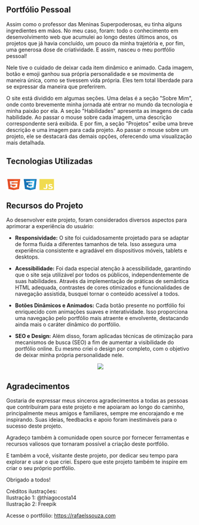 ## Portfólio Pessoal

Assim como o professor das Meninas Superpoderosas, eu tinha alguns ingredientes em mãos. No meu caso, foram: todo o conhecimento em desenvolvimento web que acumulei ao longo destes últimos anos, os projetos que já havia concluído, um pouco da minha trajetória e, por fim, uma generosa dose de criatividade. E assim, nasceu o meu portfólio pessoal!

Nele tive o cuidado de deixar cada item dinâmico e animado. Cada imagem, botão e emoji ganhou sua própria personalidade e se movimenta de maneira única, como se tivessem vida própria. Eles tem total liberdade para se expressar da maneira que preferirem.

O site está dividido em algumas seções. Uma delas é a seção "Sobre Mim", onde conto brevemente minha jornada até entrar no mundo da tecnologia e minha paixão por ela. A seção "Habilidades" apresenta as imagens de cada habilidade. Ao passar o mouse sobre cada imagem, uma descrição correspondente será exibida. E por fim, a seção "Projetos" exibe uma breve descrição e uma imagem para cada projeto. Ao passar o mouse sobre um projeto, ele se destacará das demais opções, oferecendo uma visualização mais detalhada.

## Tecnologias Utilizadas
<div style="display: inline_block"><br>
  <img align="center" alt="Rafa-HTML" height="30" width="40" src="https://raw.githubusercontent.com/devicons/devicon/master/icons/html5/html5-original.svg">
  <img align="center" alt="Rafa-CSS" height="30" width="40" src="https://raw.githubusercontent.com/devicons/devicon/master/icons/css3/css3-original.svg">
  <img align="center" alt="Rafa-Js" height="30" width="40" src="https://raw.githubusercontent.com/devicons/devicon/master/icons/javascript/javascript-plain.svg">
</div>

## Recursos do Projeto

Ao desenvolver este projeto, foram considerados diversos aspectos para aprimorar a experiência do usuário:

- **Responsividade:** O site foi cuidadosamente projetado para se adaptar de forma fluida a diferentes tamanhos de tela. Isso assegura uma experiência consistente e agradável em dispositivos móveis, tablets e desktops.

- **Acessibilidade:** Foi dada especial atenção à acessibilidade, garantindo que o site seja utilizável por todos os públicos, independentemente de suas habilidades. Através da implementação de práticas de semântica HTML adequada, contrastes de cores otimizados e funcionalidades de navegação assistida, busquei tornar o conteúdo acessível a todos.

- **Botões Dinâmicos e Animados:** Cada botão presente no portfólio foi enriquecido com animações suaves e interatividade. Isso proporciona uma navegação pelo portfólio mais atraente e envolvente, destacando ainda mais o caráter dinâmico do portfólio.

- **SEO e Design:** Além disso, foram aplicadas técnicas de otimização para mecanismos de busca (SEO) a fim de aumentar a visibilidade do portfólio online. Eu mesmo criei o design por completo, com o objetivo de deixar minha própria personalidade nele.

<p align="center">
  <img src="https://github.com/RafaaKing/Portfolio/assets/138323110/1962efe7-10c2-41bf-abf8-c95378f40e62">
</p>

## Agradecimentos

Gostaria de expressar meus sinceros agradecimentos a todas as pessoas que contribuíram para este projeto e me apoiaram ao longo do caminho, principalmente meus amigos e familiares, sempre me encorajando e me inspirando. Suas ideias, feedbacks e apoio foram inestimáveis para o sucesso deste projeto.

Agradeço também à comunidade open source por fornecer ferramentas e recursos valiosos que tornaram possível a criação deste portfólio.

E também a você, visitante deste projeto, por dedicar seu tempo para explorar e usar o que criei. Espero que este projeto também te inspire em criar o seu próprio portfólio.

Obrigado a todos!

Créditos ilustrações: <br>
Ilustração 1: @thiagocosta14 <br>
Ilustração 2: Freepik



Acesse o portfólio: https://rafaelssouza.com

